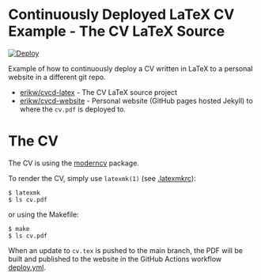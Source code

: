 # Continuously Deployed LaTeX CV Example - The CV LaTeX Source
[![Deploy](https://github.com/erikw/cvcd-latex/actions/workflows/deploy.yml/badge.svg)](https://github.com/erikw/cvcd-latex/actions/workflows/deploy.yml)

Example of how to continuously deploy a CV written in LaTeX to a personal website in a different git repo.

* [erikw/cvcd-latex](https://github.com/erikw/cvcd-latex) - The CV LaTeX source project
* [erikw/cvcd-website](https://github.com/erikw/cvcd-website) - Personal website (GitHub pages hosted Jekyll) to where the `cv.pdf` is deployed to.

# The CV
The CV is using the [moderncv](https://www.ctan.org/pkg/moderncv) package.

To render the CV, simply use `latexmk(1)` (see [.latexmkrc](.latexmkrc)):
```console
$ latexmk
$ ls cv.pdf
```

or using the Makefile:
```console
$ make
$ ls cv.pdf
```

When an update to `cv.tex` is pushed to the main branch, the PDF will be built and published to the website in the GitHub Actions workflow [deploy.yml](.github/workflows/deploy.yml).
